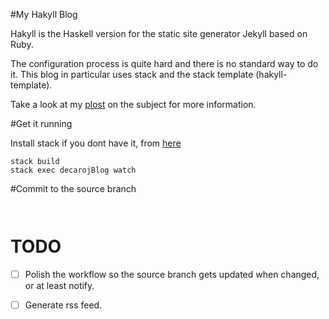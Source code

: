 #My Hakyll Blog


Hakyll is the Haskell version for the static site generator Jekyll based on Ruby.

The configuration process is quite hard and there is no standard way to do it. This blog in particular
uses stack and the stack template (hakyll-template).

Take a look at my [plost](https://danielcardonarojas.github.io/posts/configure_hakyll.html) on the subject for more information.


#Get it running

Install stack if you dont have it, from [here](https://docs.haskellstack.org/en/stable/README/)

```shell
stack build 
stack exec decarojBlog watch
```

#Commit to the source branch


```shell


```


TODO
====

- [ ] Polish the workflow so the source branch gets updated when changed, or at least notify.
- [ ] Generate rss feed.



